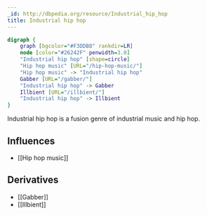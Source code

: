 ```yaml
---
_id: http://dbpedia.org/resource/Industrial_hip_hop
title: Industrial hip hop
---
```


```dot
digraph {
	graph [bgcolor="#F3DDB8" rankdir=LR]
	node [color="#26242F" penwidth=3.0]
	"Industrial hip hop" [shape=circle]
	"Hip hop music" [URL="/hip-hop-music/"]
	"Hip hop music" -> "Industrial hip hop"
	Gabber [URL="/gabber/"]
	"Industrial hip hop" -> Gabber
	Illbient [URL="/illbient/"]
	"Industrial hip hop" -> Illbient
}
```

Industrial hip hop is a fusion genre of industrial music and hip hop.

## Influences

- [[Hip hop music]]

## Derivatives

- [[Gabber]]
- [[Illbient]]
